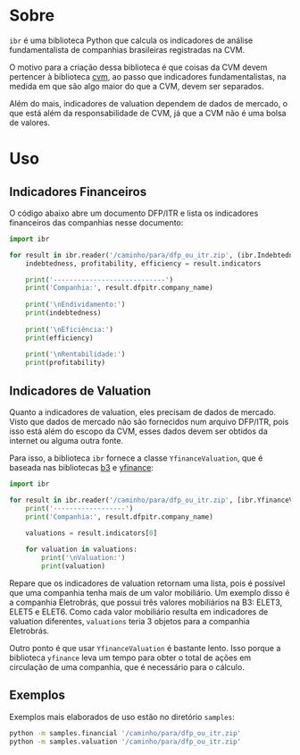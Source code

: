# Sobre

`ibr` é uma biblioteca Python que calcula os indicadores de análise
fundamentalista de companhias brasileiras registradas na CVM.

O motivo para a criação dessa biblioteca é que coisas da CVM devem
pertencer à biblioteca [cvm][repo-pycvm], ao passo que indicadores fundamentalistas,
na medida em que são algo maior do que a CVM, devem ser separados.

Além do mais, indicadores de valuation dependem de dados de mercado,
o que está além da responsabilidade de CVM, já que a CVM não é uma
bolsa de valores.

# Uso

## Indicadores Financeiros

O código abaixo abre um documento DFP/ITR e lista os indicadores
financeiros das companhias nesse documento:

```py
import ibr

for result in ibr.reader('/caminho/para/dfp_ou_itr.zip', (ibr.Indebtedness, ibr.Profitability, ibr.Efficiency)):
    indebtedness, profitability, efficiency = result.indicators

    print('----------------------------')
    print('Companhia:', result.dfpitr.company_name)
    
    print('\nEndividamento:')
    print(indebtedness)
    
    print('\nEficiência:')
    print(efficiency)
    
    print('\nRentabilidade:')
    print(profitability)
```

## Indicadores de Valuation

Quanto a indicadores de valuation, eles precisam de dados de mercado. Visto
que dados de mercado não são fornecidos num arquivo DFP/ITR, pois isso está
além do escopo da CVM, esses dados devem ser obtidos da internet ou alguma
outra fonte.

Para isso, a biblioteca `ibr` fornece a classe `YfinanceValuation`, que é
baseada nas bibliotecas [b3][repo-pybov] e [yfinance][repo-yfinance]:

```py
import ibr

for result in ibr.reader('/caminho/para/dfp_ou_itr.zip', [ibr.YfinanceValuation]):
    print('------------------')
    print('Companhia:', result.dfpitr.company_name)
    
    valuations = result.indicators[0]

    for valuation in valuations:
        print('\nValuation:')
        print(valuation)
```

Repare que os indicadores de valuation retornam uma lista, pois é possível
que uma companhia tenha mais de um valor mobiliário. Um exemplo disso é a
companhia Eletrobrás, que possui três valores mobiliários na B3: ELET3,
ELET5 e ELET6. Como cada valor mobiliário resulta em indicadores de valuation
diferentes, `valuations` teria 3 objetos para a companhia Eletrobrás.

Outro ponto é que usar `YfinanceValuation` é bastante lento. Isso porque a
biblioteca `yfinance` leva um tempo para obter o total de ações em circulação
de uma companhia, que é necessário para o cálculo.

## Exemplos

Exemplos mais elaborados de uso estão no diretório `samples`:

```sh
python -m samples.financial '/caminho/para/dfp_ou_itr.zip'
python -m samples.valuation '/caminho/para/dfp_ou_itr.zip'
```

  [repo-pycvm]: <https://github.com/callmegiorgio/pycvm>
  [repo-pybov]: <https://github.com/callmegiorgio/pybov>
  [repo-yfinance]: <https://pypi.org/project/yfinance/>